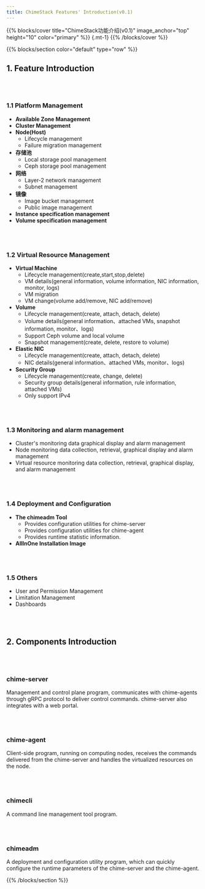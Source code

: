 ```yaml
---
title: ChimeStack Features' Introduction(v0.1)
---
```


{{% blocks/cover title="ChimeStack功能介绍(v0.1)" image_anchor="top" height="10" color="primary"  %}}
{.mt-1}
{{% /blocks/cover %}}

{{% blocks/section color="default" type="row" %}}

## 1. Feature Introduction

<br></br>

### 1.1 Platform Management

- **Available Zone Management**
- **Cluster Management**
- **Node(Host)**
  - Lifecycle management
  - Failure migration management
- **存储池**
  - Local storage pool management
  - Ceph storage pool management
- **网络**
  - Layer-2 network management
  - Subnet management
- **镜像**
  - Image bucket management
  - Public image management
- **Instance specification management**
- **Volume specification management**

<br></br>

### 1.2 Virtual Resource Management

- **Virtual Machine**
  - Lifecycle management(create,start,stop,delete)
  - VM details(general information, volume information, NIC information, monitor, logs)
  - VM migration
  - VM change(volume add/remove, NIC add/remove)
- **Volume**
  - Lifecycle management(create, attach, detach, delete)
  - Volume details(general information、attached VMs, snapshot information, monitor、logs)
  - Support Ceph volume and local volume
  - Snapshot management(create, delete, restore to volume)
- **Elastic NIC**
  - Lifecycle management(create, attach, detach, delete)
  - NIC details(general information、attached VMs, monitor、logs)
- **Security Group**
  - Lifecycle management(create, change, delete)
  - Security group details(general information, rule information, attached VMs)
  - Only support IPv4
  
<br></br>

### 1.3 Monitoring and alarm management
- Cluster's monitoring data graphical display and alarm management
- Node monitoring data collection, retrieval, graphical display and alarm management
- Virtual resource monitoring data collection, retrieval, graphical display, and alarm management

<br></br>

### 1.4 Deployment and Configuration

- **The chimeadm Tool**
  - Provides configuration utilities for chime-server
  - Provides configuration utilities for chime-agent
  - Provides runtime statistic information.
- **AllInOne Installation Image**

<br></br>

### 1.5 Others

- User and Permission Management
- Limitation Management
- Dashboards

<br></br>

## 2. Components Introduction

<br></br>

### chime-server
Management and control plane program, communicates with chime-agents through gRPC protocol to deliver control commands. chime-server also integrates with a web portal. 

<br></br>

### chime-agent
Client-side program, running on computing nodes, receives the commands delivered from the chime-server and handles the virtualized resources on the node. 

<br></br>

### chimecli 
A command line management tool program.

<br></br>

### chimeadm
A deployment and configuration utility program, which can quickly configure the runtime parameters of the chime-server and the chime-agent.

{{% /blocks/section %}}

